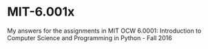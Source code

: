 # MIT-6.001x
My answers for the assignments in MIT OCW 6.0001: Introduction to Computer Science and Programming in Python -  Fall 2016
